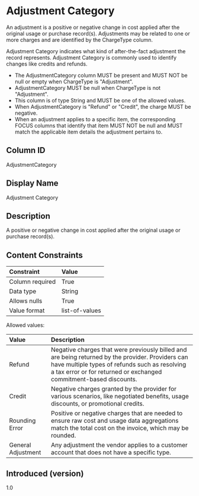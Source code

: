 # Adjustment Category

An adjustment is a positive or negative change in cost applied after the original usage or purchase record(s). Adjustments may be related to one or more charges and are identified by the ChargeType column.

Adjustment Category indicates what kind of after-the-fact adjustment the record represents. Adjustment Category is commonly used to identify changes like credits and refunds.

- The AdjustmentCategory column MUST be present and MUST NOT be null or empty when ChargeType is "Adjustment".
- AdjustmentCategory MUST be null when ChargeType is not "Adjustment". 
- This column is of type String and MUST be one of the allowed values.
- When AdjustmentCategory is "Refund" or "Credit", the charge MUST be negative.
- When an adjustment applies to a specific item, the corresponding FOCUS columns that identify that item MUST NOT be null and MUST match the applicable item details the adjustment pertains to.

## Column ID

AdjustmentCategory

## Display Name

Adjustment Category

## Description

A positive or negative change in cost applied after the original usage or purchase record(s).

## Content Constraints

| Constraint      | Value                                    |
| :-------------- | :--------------------------------------- |
| Column required | True                                     |
| Data type       | String                                   |
| Allows nulls    | True                                     |
| Value format    | list-of-values                           |

Allowed values:

| Value      | Description                                                                                                                                                                   |
|:----------------|:-----------------------------------------------------------------------------------------------------------------------------------------------------------------------------------------------|
| Refund | Negative charges that were previously billed and are being returned by the provider. Providers can have multiple types of refunds such as resolving a tax error or for returned or exchanged commitment-based discounts.
| Credit  | Negative charges granted by the provider for various scenarios, like negotiated benefits, usage discounts, or promotional credits.
| Rounding Error | Positive or negative charges that are needed to ensure raw cost and usage data aggregations match the total cost on the invoice, which may be rounded. |
| General Adjustment | Any adjustment the vendor applies to a customer account that does not have a specific type.
## Introduced (version)

1.0
